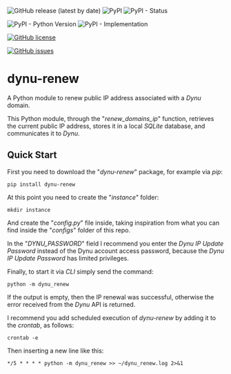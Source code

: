 ![GitHub release (latest by date)](https://img.shields.io/github/v/release/CoffeePerry/dynu-renew)
![PyPI](https://img.shields.io/pypi/v/dynu-renew?logo=PyPI&logoColor=white)
![PyPI - Status](https://img.shields.io/pypi/status/dynu-renew)

![PyPI - Python Version](https://img.shields.io/pypi/pyversions/dynu-renew?logo=Python&logoColor=white)
![PyPI - Implementation](https://img.shields.io/pypi/implementation/dynu-renew)

[![GitHub license](https://img.shields.io/github/license/CoffeePerry/dynu-renew)](https://github.com/CoffeePerry/dynu-renew/blob/master/LICENSE)

[![GitHub issues](https://img.shields.io/github/issues/CoffeePerry/dynu-renew)](https://github.com/CoffeePerry/dynu-renew/issues)

# dynu-renew

A Python module to renew public IP address associated with a *Dynu* domain.

This Python module, through the "_renew_domains_ip_" function, retrieves the current public IP address, stores it in a local _SQLite_ database, and communicates it to _Dynu_.

## Quick Start

First you need to download the "_dynu-renew_" package, for example via _pip_:

```
pip install dynu-renew
```

At this point you need to create the "_instance_" folder:

```
mkdir instance
```

And create the "_config.py_" file inside, taking inspiration from what you can find inside the "_configs_" folder of this repo.

In the "_DYNU_PASSWORD_" field I recommend you enter the _Dynu IP Update Password_ instead of the Dynu account access password, because the _Dynu IP Update Password_ has limited privileges.

Finally, to start it via _CLI_ simply send the command:

```
python -m dynu_renew
```

If the output is empty, then the IP renewal was successful, otherwise the error received from the _Dynu_ API is returned.

I recommend you add scheduled execution of _dynu-renew_ by adding it to the _crontab_, as follows:

```
crontab -e
```

Then inserting a new line like this:

```
*/5 * * * * python -m dynu_renew >> ~/dynu_renew.log 2>&1
```
